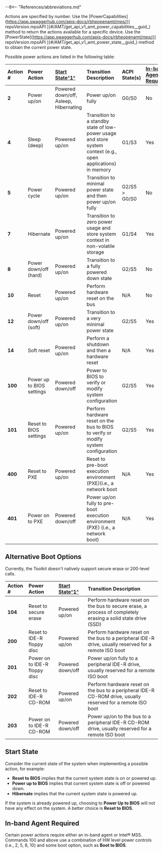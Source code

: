 --8<-- "References/abbreviations.md"

Actions are specified by number. Use the [PowerCapabilities](https://app.swaggerhub.com/apis-docs/rbheopenamt/mps/{{ repoVersion.mpsAPI }}#/AMT/get_api_v1_amt_power_capabilities__guid_) method to return the actions available for a specific device. Use the [PowerState](https://app.swaggerhub.com/apis-docs/rbheopenamt/mps/{{ repoVersion.mpsAPI }}#/AMT/get_api_v1_amt_power_state__guid_) method to obtain the current power state.

Possible power actions are listed in the following table:

   | Action #       | Power Action | [Start State^1^](#start-state) | Transition Description | ACPI State(s) | [In-band Agent Required^2^](#in-band-agent-required) | 
   | :----------- | :------------------------ |   :------------------------ | :------------------------ | :------------------------ | :------------------------ |
   | **2** | Power up/on | Powered down/off, Asleep, Hibernating | Power up/on fully | G0/S0 | No |
   | **4** | Sleep (deep) | Powered up/on | Transition to a standby state of low-power usage and store system context (e.g., open applications) in memory | G1/S3 | Yes |
   | **5** | Power cycle | Powered up/on | Transition to minimal power state and then power up/on fully | G2/S5 > G0/S0 |  No |
   | **7** | Hibernate | Powered up/on | Transition to zero power usage and store system context in non-volatile storage | G1/S4 | Yes |
   | **8** | Power down/off (hard) | Powered up/on | Transition to a fully powered down state | G2/S5 | No |
   | **10** | Reset | Powered up/on | Perform hardware reset on the bus | N/A | No |
   | **12** | Power down/off (soft) | Powered up/on | Transition to a very minimal power state | G2/S5 | Yes |
   | **14** | Soft reset | Powered up/on | Perform a shutdown and then a hardware reset | N/A | Yes |
   | **100** | Power up to BIOS settings | Powered down/off | Power to BIOS to verify or modify system configuration | G2/S5 | Yes  |
   | **101** | Reset to BIOS settings | Powered up/on | Perform hardware reset on the bus to BIOS to verify or modify system configuration | G2/S5 | Yes  |
   | **400** | Reset to PXE | Powered up/on | Reset to pre-boot execution environment (PXE)(i.e., a network boot | N/A | Yes |
   | **401** | Power on to PXE | Powered down/off | Power up/on fully to pre-boot execution environment (PXE) (i.e., a network boot) | N/A | Yes|
   

## Alternative Boot Options

Currently, the Toolkit doesn't natively support secure erase or 200-level calls.

| Action #       | Power Action | [Start State^1^](#start-state) | Transition Description | 
| :----------- | :------------------------ |   :------------------------ |:------------------------ |
| **104** | Reset to secure erase | Powered up/on | Perform hardware reset on the bus to secure erase, a process of completely erasing a solid state drive (SSD)|
| **200** | Reset to IDE-R floppy disc | Powered up/on | Perform hardware reset on the bus to a peripheral IDE-R drive, usually reserved for a remote ISO boot |
| **201** | Power on to IDE-R floppy disc| Powered down/off | Power up/on fully to a peripheral IDE-R drive, usually reserved for a remote ISO boot
| **202** | Reset to IDE-R CD-ROM | Powered up/on | Perform hardware reset on the bus to a peripheral IDE-R CD-ROM drive, usually reserved for a remote ISO boot | 
| **203** | Power on to IDE-R CD-ROM | Powered down/off | Power up/on to the bus to a peripheral IDE-R CD-ROM drive, usually reserved for a remote ISO boot |


## Start State
Consider the current state of the system when implementing a possible action, for example: 

* **Reset to BIOS** implies that the current system state is on or powered up.
* **Power up to BIOS** implies that current system state is off or powered down.
* **Hibernate** implies that the current system state is powered up. 

If the system is already powered up, choosing to **Power Up to BIOS** will not have any effect on the system. A better choice is **Reset to BIOS**.

## In-band Agent Required
Certain power actions require either an in-band agent or Intel® MSS. Commands 100 and above use a combination of HW level power controls (i.e., 2, 5, 8, 10) and some boot option, such as **Boot to BIOS**.
